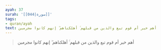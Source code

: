 ```yaml
---
ayah: 37
surah: '[[044|سورة]]'
tags:
- quran/ayah
text: أهم خير أم قوم تبع والذين من قبلهم ۚ أهلكناهم ۖ إنهم كانوا مجرمين
---
```

> أهم خير أم قوم تبع والذين من قبلهم ۚ أهلكناهم ۖ إنهم كانوا مجرمين
